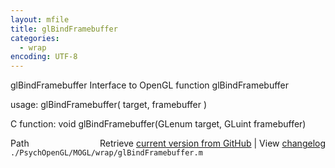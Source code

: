 ```yaml
---
layout: mfile
title: glBindFramebuffer
categories:
  - wrap
encoding: UTF-8
---
```


glBindFramebuffer  Interface to OpenGL function glBindFramebuffer  

usage:  glBindFramebuffer( target, framebuffer )  

C function:  void glBindFramebuffer(GLenum target, GLuint framebuffer)  


<div class="code_header" style="text-align:right;">
  <span style="float:left;">Path&nbsp;&nbsp;</span> <span class="counter">Retrieve <a href=
  "https://raw.github.com/Psychtoolbox-3/Psychtoolbox-3/beta/./PsychOpenGL/MOGL/wrap/glBindFramebuffer.m">current version from GitHub</a> | View <a href=
  "https://github.com/Psychtoolbox-3/Psychtoolbox-3/commits/beta/./PsychOpenGL/MOGL/wrap/glBindFramebuffer.m">changelog</a></span>
</div>
<div class="code">
  <code>./PsychOpenGL/MOGL/wrap/glBindFramebuffer.m</code>
</div>
